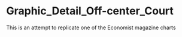 # Graphic_Detail_Off-center_Court
This is an attempt to replicate one of the Economist magazine charts
